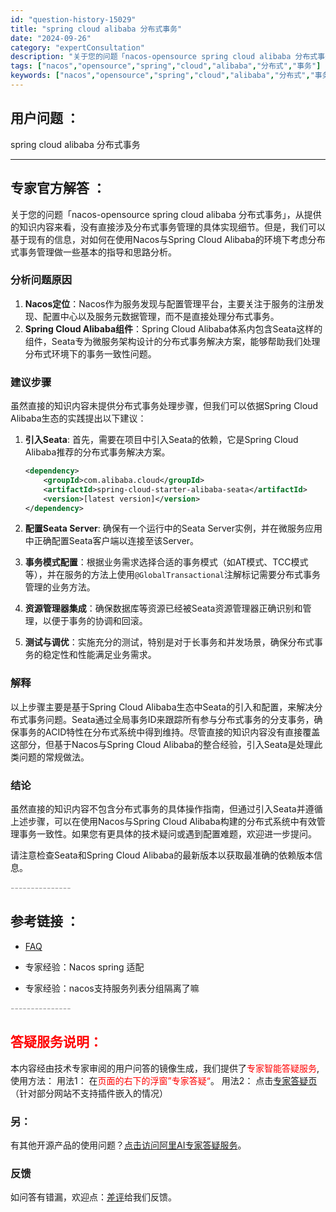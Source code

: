```yaml
---
id: "question-history-15029"
title: "spring cloud alibaba 分布式事务"
date: "2024-09-26"
category: "expertConsultation"
description: "关于您的问题「nacos-opensource spring cloud alibaba 分布式事务」，从提供的知识内容来看，没有直接涉及分布式事务管理的具体实现细节。但是，我们可以基于现有的信息，对如何在使用Nacos与Spring Cloud Alibaba的环境下考虑分布式事务管理做一些基本的"
tags: ["nacos","opensource","spring","cloud","alibaba","分布式","事务"]
keywords: ["nacos","opensource","spring","cloud","alibaba","分布式","事务"]
---
```


## 用户问题 ： 
 spring cloud alibaba 分布式事务  

---------------
## 专家官方解答 ：

关于您的问题「nacos-opensource spring cloud alibaba 分布式事务」，从提供的知识内容来看，没有直接涉及分布式事务管理的具体实现细节。但是，我们可以基于现有的信息，对如何在使用Nacos与Spring Cloud Alibaba的环境下考虑分布式事务管理做一些基本的指导和思路分析。

### 分析问题原因

1. **Nacos定位**：Nacos作为服务发现与配置管理平台，主要关注于服务的注册发现、配置中心以及服务元数据管理，而不是直接处理分布式事务。
2. **Spring Cloud Alibaba组件**：Spring Cloud Alibaba体系内包含Seata这样的组件，Seata专为微服务架构设计的分布式事务解决方案，能够帮助我们处理分布式环境下的事务一致性问题。

### 建议步骤

虽然直接的知识内容未提供分布式事务处理步骤，但我们可以依据Spring Cloud Alibaba生态的实践提出以下建议：

1. **引入Seata**: 首先，需要在项目中引入Seata的依赖，它是Spring Cloud Alibaba推荐的分布式事务解决方案。
   ```xml
   <dependency>
       <groupId>com.alibaba.cloud</groupId>
       <artifactId>spring-cloud-starter-alibaba-seata</artifactId>
       <version>[latest version]</version>
   </dependency>
   ```
   
2. **配置Seata Server**: 确保有一个运行中的Seata Server实例，并在微服务应用中正确配置Seata客户端以连接至该Server。

3. **事务模式配置**：根据业务需求选择合适的事务模式（如AT模式、TCC模式等），并在服务的方法上使用`@GlobalTransactional`注解标记需要分布式事务管理的业务方法。

4. **资源管理器集成**：确保数据库等资源已经被Seata资源管理器正确识别和管理，以便于事务的协调和回滚。

5. **测试与调优**：实施充分的测试，特别是对于长事务和并发场景，确保分布式事务的稳定性和性能满足业务需求。

### 解释

以上步骤主要是基于Spring Cloud Alibaba生态中Seata的引入和配置，来解决分布式事务问题。Seata通过全局事务ID来跟踪所有参与分布式事务的分支事务，确保事务的ACID特性在分布式系统中得到维持。尽管直接的知识内容没有直接覆盖这部分，但基于Nacos与Spring Cloud Alibaba的整合经验，引入Seata是处理此类问题的常规做法。

### 结论

虽然直接的知识内容不包含分布式事务的具体操作指南，但通过引入Seata并遵循上述步骤，可以在使用Nacos与Spring Cloud Alibaba构建的分布式系统中有效管理事务一致性。如果您有更具体的技术疑问或遇到配置难题，欢迎进一步提问。

请注意检查Seata和Spring Cloud Alibaba的最新版本以获取最准确的依赖版本信息。


<font color="#949494">---------------</font> 


## 参考链接 ：

* [FAQ](https://nacos.io/docs/latest/guide/user/faq)
 
 * 专家经验：Nacos spring 适配 
 
 * 专家经验：nacos支持服务列表分组隔离了嘛 


 <font color="#949494">---------------</font> 
 


## <font color="#FF0000">答疑服务说明：</font> 

本内容经由技术专家审阅的用户问答的镜像生成，我们提供了<font color="#FF0000">专家智能答疑服务</font>,使用方法：
用法1： 在<font color="#FF0000">页面的右下的浮窗”专家答疑“</font>。
用法2： 点击[专家答疑页](https://answer.opensource.alibaba.com/docs/intro)（针对部分网站不支持插件嵌入的情况）
### 另：


有其他开源产品的使用问题？[点击访问阿里AI专家答疑服务](https://answer.opensource.alibaba.com/docs/intro)。
### 反馈
如问答有错漏，欢迎点：[差评](https://ai.nacos.io/user/feedbackByEnhancerGradePOJOID?enhancerGradePOJOId=15120)给我们反馈。
